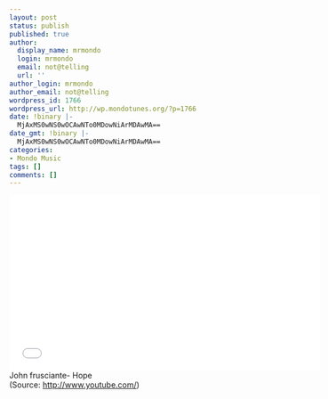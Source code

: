 ```yaml
---
layout: post
status: publish
published: true
author:
  display_name: mrmondo
  login: mrmondo
  email: not@telling
  url: ''
author_login: mrmondo
author_email: not@telling
wordpress_id: 1766
wordpress_url: http://wp.mondotunes.org/?p=1766
date: !binary |-
  MjAxMS0wNS0wOCAwNTo0MDowNiArMDAwMA==
date_gmt: !binary |-
  MjAxMS0wNS0wOCAwNTo0MDowNiArMDAwMA==
categories:
- Mondo Music
tags: []
comments: []
---
```

<iframe width="560" height="315" src="//www.youtube.com/embed/rhtnGoSLI9Q" frameborder="0"> </iframe>
John frusciante- Hope
<div class="attribution">(<span>Source:</span> <a href="http://www.youtube.com/">http://www.youtube.com/</a>)</div>
